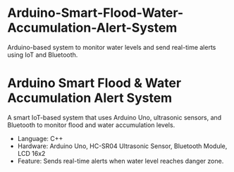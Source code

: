 # Arduino-Smart-Flood-Water-Accumulation-Alert-System
Arduino-based system to monitor water levels and send real-time alerts using IoT and Bluetooth.
# Arduino Smart Flood & Water Accumulation Alert System  
A smart IoT-based system that uses Arduino Uno, ultrasonic sensors, and Bluetooth to monitor flood and water accumulation levels.  
- Language: C++  
- Hardware: Arduino Uno, HC-SR04 Ultrasonic Sensor, Bluetooth Module, LCD 16x2  
- Feature: Sends real-time alerts when water level reaches danger zone.
